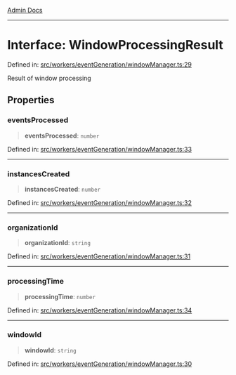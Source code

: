 [Admin Docs](/)

***

# Interface: WindowProcessingResult

Defined in: [src/workers/eventGeneration/windowManager.ts:29](https://github.com/Sourya07/talawa-api/blob/3df16fa5fb47e8947dc575f048aef648ae9ebcf8/src/workers/eventGeneration/windowManager.ts#L29)

Result of window processing

## Properties

### eventsProcessed

> **eventsProcessed**: `number`

Defined in: [src/workers/eventGeneration/windowManager.ts:33](https://github.com/Sourya07/talawa-api/blob/3df16fa5fb47e8947dc575f048aef648ae9ebcf8/src/workers/eventGeneration/windowManager.ts#L33)

***

### instancesCreated

> **instancesCreated**: `number`

Defined in: [src/workers/eventGeneration/windowManager.ts:32](https://github.com/Sourya07/talawa-api/blob/3df16fa5fb47e8947dc575f048aef648ae9ebcf8/src/workers/eventGeneration/windowManager.ts#L32)

***

### organizationId

> **organizationId**: `string`

Defined in: [src/workers/eventGeneration/windowManager.ts:31](https://github.com/Sourya07/talawa-api/blob/3df16fa5fb47e8947dc575f048aef648ae9ebcf8/src/workers/eventGeneration/windowManager.ts#L31)

***

### processingTime

> **processingTime**: `number`

Defined in: [src/workers/eventGeneration/windowManager.ts:34](https://github.com/Sourya07/talawa-api/blob/3df16fa5fb47e8947dc575f048aef648ae9ebcf8/src/workers/eventGeneration/windowManager.ts#L34)

***

### windowId

> **windowId**: `string`

Defined in: [src/workers/eventGeneration/windowManager.ts:30](https://github.com/Sourya07/talawa-api/blob/3df16fa5fb47e8947dc575f048aef648ae9ebcf8/src/workers/eventGeneration/windowManager.ts#L30)
